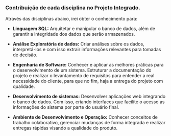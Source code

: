 ### Contribuição de cada disciplina no Projeto Integrado.  

Através das disciplinas abaixo, irei obter o conhecimento para:  

* **Linguagem SQL:** Arquitetar e manipular o banco de dados, além de garantir a integridade dos dados que serão armazenados.  

* **Análise Exploratória de dados:** Criar análises sobre os dados, interpretá-los e com isso extrair informações relevantes para tomadas de decisão.  

* **Engenharia de Software:** Conhecer e aplicar as melhores práticas para o desenvolvimento de um sistema. Estruturar a documentação do projeto e realizar o levantamento de requisitos para entender a real necessidade do cliente, para que no fim, haja a entrega do projeto com qualidade.  

* **Desenvolvimento de sistemas:** Desenvolver aplicações web integrando o banco de dados. Com isso, criando interfaces que facilite o acesso as informações do sistema por parte do usuário final.  

* **Ambiente de Desenvolvimento e Operação:** Conhecer conceitos de trabalho colaborativo, gerenciar mudanças de forma integrada e realizar entregas rápidas visando a qualidade do produto.  
